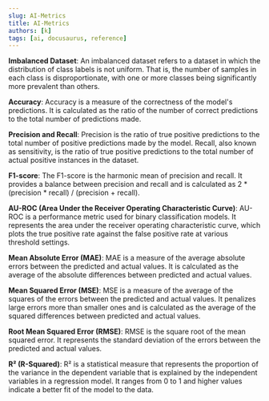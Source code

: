 ```yaml
---
slug: AI-Metrics
title: AI-Metrics
authors: [k]
tags: [ai, docusaurus, reference]
---
```


**Imbalanced Dataset**: An imbalanced dataset refers to a dataset in which the distribution of class labels is not uniform. That is, the number of samples in each class is disproportionate, with one or more classes being significantly more prevalent than others.

**Accuracy**: Accuracy is a measure of the correctness of the model's predictions. It is calculated as the ratio of the number of correct predictions to the total number of predictions made.

**Precision and Recall**: Precision is the ratio of true positive predictions to the total number of positive predictions made by the model. Recall, also known as sensitivity, is the ratio of true positive predictions to the total number of actual positive instances in the dataset.

**F1-score**: The F1-score is the harmonic mean of precision and recall. It provides a balance between precision and recall and is calculated as 2 * (precision * recall) / (precision + recall).

**AU-ROC (Area Under the Receiver Operating Characteristic Curve)**: AU-ROC is a performance metric used for binary classification models. It represents the area under the receiver operating characteristic curve, which plots the true positive rate against the false positive rate at various threshold settings.

**Mean Absolute Error (MAE)**: MAE is a measure of the average absolute errors between the predicted and actual values. It is calculated as the average of the absolute differences between predicted and actual values.

**Mean Squared Error (MSE)**: MSE is a measure of the average of the squares of the errors between the predicted and actual values. It penalizes large errors more than smaller ones and is calculated as the average of the squared differences between predicted and actual values.

**Root Mean Squared Error (RMSE)**: RMSE is the square root of the mean squared error. It represents the standard deviation of the errors between the predicted and actual values.

**R² (R-Squared)**: R² is a statistical measure that represents the proportion of the variance in the dependent variable that is explained by the independent variables in a regression model. It ranges from 0 to 1 and higher values indicate a better fit of the model to the data.